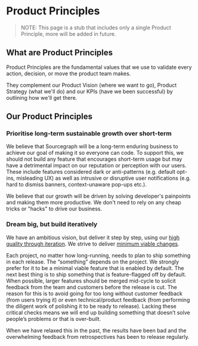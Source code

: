 # Product Principles

> NOTE: This page is a stub that includes only a single Product Principle, more will be added in future.

## What are Product Principles

Product Principles are the fundamental values that we use to validate every action, decision, or move the product team makes.

They complement our Product Vision (where we want to go), Product Strategy (what we'll do) and our KPIs (have we been successful) by outlining how we'll get there.

## Our Product Principles

### Prioritise long-term sustainable growth over short-term

We believe that Sourcegraph will be a long-term enduring business to achieve our goal of making it so everyone can code. To support this, we should not build any feature that encourages short-term usage but may have a detrimental impact on our reputation or perception with our users. These include features considered dark or anti-patterns (e.g. default opt-ins, misleading UX) as well as intrusive or disruptive user notifications (e.g. hard to dismiss banners, context-unaware pop-ups etc.).

We believe that our growth will be driven by solving developer's painpoints and making them more productive. We don't need to rely on any cheap tricks or "hacks" to drive our business.

### Dream big, but build iteratively

We have an ambitious vision, but deliver it step by step, using our [high quality through iteration](../../../../company-info-and-process/values/#high-quality-through-iteration). We strive to deliver [minimum viable changes](https://about.gitlab.com/handbook/product/product-principles/#the-minimal-viable-change-mvc).

Each project, no matter how long-running, needs to plan to ship something in each release. The “something” depends on the project. We strongly prefer for it to be a minimal viable feature that is enabled by default. The next best thing is to ship something that is feature-flagged off by default. When possible, larger features should be merged mid-cycle to solicit feedback from the team and customers before the release is cut. The reason for this is to avoid going for too long without customer feedback (from users trying it) or even technical/product feedback (from performing the diligent work of polishing it to be ready to release). Lacking these critical checks means we will end up building something that doesn’t solve people’s problems or that is over-built.

When we have relaxed this in the past, the results have been bad and the overwhelming feedback from retrospectives has been to release regularly.
